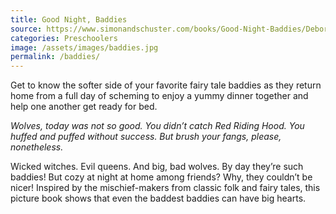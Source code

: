 ```yaml
---
title: Good Night, Baddies
source: https://www.simonandschuster.com/books/Good-Night-Baddies/Deborah-Underwood/9781481409841
categories: Preschoolers
image: /assets/images/baddies.jpg
permalink: /baddies/
---
```


Get to know the softer side of your favorite fairy tale baddies as they return home from a full day of scheming to enjoy a yummy dinner together and help one another get ready for bed.

*Wolves, today was not so good.
You didn’t catch Red Riding Hood.
You huffed and puffed without success.
But brush your fangs, please, nonetheless.*

Wicked witches. Evil queens. And big, bad wolves. By day they’re such baddies! But cozy at night at home among friends? Why, they couldn’t be nicer! Inspired by the mischief-makers from classic folk and fairy tales, this picture book shows that even the baddest baddies can have big hearts.

